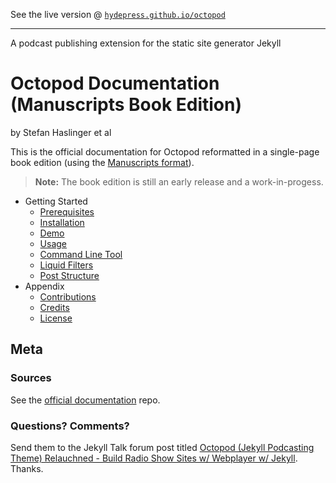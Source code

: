 See the live version @ [`hydepress.github.io/octopod`](http://hydepress.github.io/octopod)

---

A podcast publishing extension for the static site generator Jekyll

# Octopod Documentation (Manuscripts Book Edition)

by Stefan Haslinger et al

This is the official documentation for Octopod reformatted in a single-page book edition (using the [Manuscripts format](http://manuscripts.github.io)).

> **Note:** The book edition is still an early release and a work-in-progess.

- Getting Started
  - [Prerequisites](01__Prerequisites.md)
  - [Installation](02__Installation.md)
  - [Demo](03__Demo.md)
  - [Usage](04__Usage.md)
  - [Command Line Tool](05__Command_Line.md)
  - [Liquid Filters](06__Liquid_Filters.md)
  - [Post Structure](07__Post_Structure.md)
- Appendix
  - [Contributions](A1__Contributions.md)
  - [Credits](A2__Credits.md)
  - [License](A3__License.md)


## Meta

### Sources

See the [official documentation](https://github.com/jekyll-octopod/jekyll-octopod.github.io.source) repo.

### Questions? Comments?

Send them to the Jekyll Talk forum post titled
[Octopod (Jekyll Podcasting Theme) Relauchned - Build Radio Show Sites w/ Webplayer w/ Jekyll](https://talk.jekyllrb.com/t/octopod-jekyll-podcasting-theme-relauchned-build-radio-show-sites-w-webplayer-w-jekyll/2298).
Thanks.
